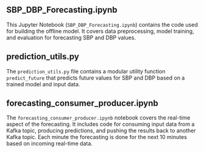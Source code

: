 ## SBP_DBP_Forecasting.ipynb

This Jupyter Notebook (`SBP_DBP_Forecasting.ipynb`) contains the code used for building the offline model. It covers data preprocessing, model training, and evaluation for forecasting SBP and DBP values.

## prediction_utils.py

The `prediction_utils.py` file contains a modular utility function `predict_future` that predicts future values for SBP and DBP based on a trained model and input data.

## forecasting_consumer_producer.ipynb

The `forecasting_consumer_producer.ipynb` notebook covers the real-time aspect of the forecasting. It includes code for consuming input data from a Kafka topic, producing predictions, and pushing the results back to another Kafka topic. Each minute the forecasting is done for the next 10 minutes based on incoming real-time data.
